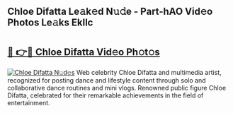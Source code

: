 ## Chloe Difatta Le𝚊k𝚎d N𝚞𝚍e - Part-hAO Vid𝚎o Photos Le𝚊ks Ekllc

# <h2><a href="http://fbey1j.evod.top/?m=Chloe+Difatta">🔗 👉🔴 Chloe Difatta Vid𝚎o Ph𝚘t𝚘s</a></h2>

[![Chloe Difatta N𝚞d𝚎s](https://i.imgur.com/8V9OHl7.gif)](http://fbey1j.evod.top/?m=Chloe+Difatta)
Web celebrity Chloe Difatta and multimedia artist, recognized for posting dance and lifestyle content through solo and collaborative dance routines and mini vlogs. Renowned public figure Chloe Difatta, celebrated for their remarkable achievements in the field of entertainment. 
